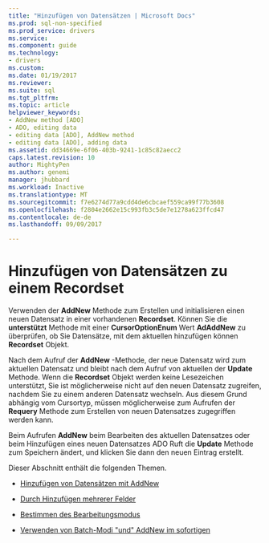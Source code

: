 ```yaml
---
title: "Hinzufügen von Datensätzen | Microsoft Docs"
ms.prod: sql-non-specified
ms.prod_service: drivers
ms.service: 
ms.component: guide
ms.technology:
- drivers
ms.custom: 
ms.date: 01/19/2017
ms.reviewer: 
ms.suite: sql
ms.tgt_pltfrm: 
ms.topic: article
helpviewer_keywords:
- AddNew method [ADO]
- ADO, editing data
- editing data [ADO], AddNew method
- editing data [ADO], adding data
ms.assetid: dd34669e-6f06-403b-9241-1c85c82aecc2
caps.latest.revision: 10
author: MightyPen
ms.author: genemi
manager: jhubbard
ms.workload: Inactive
ms.translationtype: MT
ms.sourcegitcommit: f7e6274d77a9cdd4de6cbcaef559ca99f77b3608
ms.openlocfilehash: f2804e2662e15c993fb3c5de7e1278a623ffcd47
ms.contentlocale: de-de
ms.lasthandoff: 09/09/2017

---
```

# <a name="adding-records-to-a-recordset"></a>Hinzufügen von Datensätzen zu einem Recordset
Verwenden der **AddNew** Methode zum Erstellen und initialisieren einen neuen Datensatz in einer vorhandenen **Recordset**. Können Sie die **unterstützt** Methode mit einer **CursorOptionEnum** Wert **AdAddNew** zu überprüfen, ob Sie Datensätze, mit dem aktuellen hinzufügen können **Recordset** Objekt.

 Nach dem Aufruf der **AddNew** -Methode, der neue Datensatz wird zum aktuellen Datensatz und bleibt nach dem Aufruf von aktuellen der **Update** Methode. Wenn die **Recordset** Objekt werden keine Lesezeichen unterstützt, Sie ist möglicherweise nicht auf den neuen Datensatz zugreifen, nachdem Sie zu einem anderen Datensatz wechseln. Aus diesem Grund abhängig vom Cursortyp, müssen möglicherweise zum Aufrufen der **Requery** Methode zum Erstellen von neuen Datensatzes zugegriffen werden kann.

 Beim Aufrufen **AddNew** beim Bearbeiten des aktuellen Datensatzes oder beim Hinzufügen eines neuen Datensatzes ADO Ruft die **Update** Methode zum Speichern ändert, und klicken Sie dann den neuen Eintrag erstellt.

 Dieser Abschnitt enthält die folgenden Themen.

-   [Hinzufügen von Datensätzen mit AddNew](../../../ado/guide/data/adding-records-using-addnew.md)

-   [Durch Hinzufügen mehrerer Felder](../../../ado/guide/data/adding-multiple-fields.md)

-   [Bestimmen des Bearbeitungsmodus](../../../ado/guide/data/determining-edit-mode.md)

-   [Verwenden von Batch-Modi "und" AddNew im sofortigen](../../../ado/guide/data/using-addnew-in-immediate-and-batch-modes.md)

